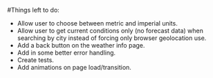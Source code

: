 #Things left to do:

* Allow user to choose between metric and imperial units.
* Allow user to get current conditions only (no forecast data) when searching by city instead of forcing only browser geolocation use.
* Add a back button on the weather info page.
* Add in some better error handling.
* Create tests.
* Add animations on page load/transition.